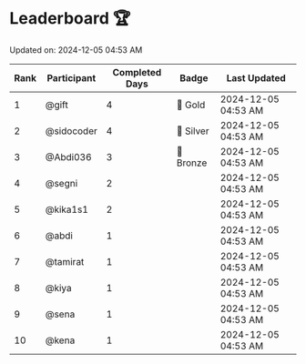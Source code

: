 # Leaderboard 🏆

Updated on: 2024-12-05 04:53 AM

| Rank | Participant       | Completed Days | Badge      | Last Updated         |
|------|-------------------|----------------|------------|----------------------|
| 1    | @gift             | 4              | 🏅 Gold     | 2024-12-05 04:53 AM |
| 2    | @sidocoder        | 4              | 🥈 Silver   | 2024-12-05 04:53 AM |
| 3    | @Abdi036          | 3              | 🥉 Bronze   | 2024-12-05 04:53 AM |
| 4    | @segni            | 2              |            | 2024-12-05 04:53 AM |
| 5    | @kika1s1          | 2              |            | 2024-12-05 04:53 AM |
| 6    | @abdi             | 1              |            | 2024-12-05 04:53 AM |
| 7    | @tamirat          | 1              |            | 2024-12-05 04:53 AM |
| 8    | @kiya             | 1              |            | 2024-12-05 04:53 AM |
| 9    | @sena             | 1              |            | 2024-12-05 04:53 AM |
| 10   | @kena             | 1              |            | 2024-12-05 04:53 AM |
